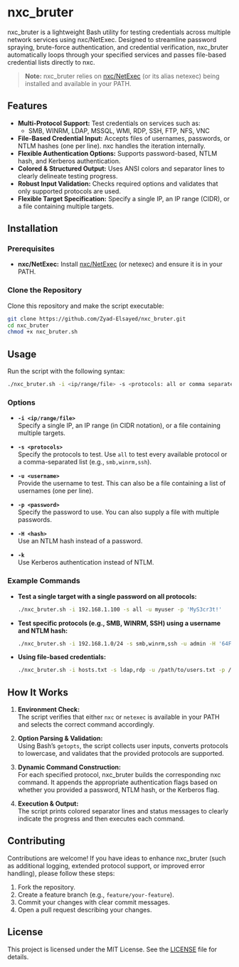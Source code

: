 # nxc_bruter
nxc_bruter is a lightweight Bash utility for testing credentials across multiple network services using nxc/NetExec. Designed to streamline password spraying, brute-force authentication, and credential verification, nxc_bruter automatically loops through your specified services and passes file-based credential lists directly to nxc.

> **Note:** nxc_bruter relies on [nxc/NetExec](https://github.com/Pennyw0rth/NetExec) (or its alias netexec) being installed and available in your PATH.

## Features

- **Multi-Protocol Support:** Test credentials on services such as:
  - SMB, WINRM, LDAP, MSSQL, WMI, RDP, SSH, FTP, NFS, VNC
- **File-Based Credential Input:** Accepts files of usernames, passwords, or NTLM hashes (one per line). nxc handles the iteration internally.
- **Flexible Authentication Options:** Supports password-based, NTLM hash, and Kerberos authentication.
- **Colored & Structured Output:** Uses ANSI colors and separator lines to clearly delineate testing progress.
- **Robust Input Validation:** Checks required options and validates that only supported protocols are used.
- **Flexible Target Specification:** Specify a single IP, an IP range (CIDR), or a file containing multiple targets.

## Installation

### Prerequisites

- **nxc/NetExec:** Install [nxc/NetExec](https://github.com/Pennyw0rth/NetExec) (or netexec) and ensure it is in your PATH.  


### Clone the Repository

Clone this repository and make the script executable:
```bash
git clone https://github.com/Zyad-Elsayed/nxc_bruter.git
cd nxc_bruter
chmod +x nxc_bruter.sh
```

## Usage

Run the script with the following syntax:
```bash
./nxc_bruter.sh -i <ip/range/file> -s <protocols: all or comma separated list> -u <username> [-p <password> | -H <hash>]  [-k]
```

### Options

- **`-i <ip/range/file>`**  
  Specify a single IP, an IP range (in CIDR notation), or a file containing multiple targets.
  
- **`-s <protocols>`**  
  Specify the protocols to test. Use `all` to test every available protocol or a comma-separated list (e.g., `smb,winrm,ssh`).

- **`-u <username>`**  
  Provide the username to test. This can also be a file containing a list of usernames (one per line).

- **`-p <password>`**  
  Specify the password to use. You can also supply a file with multiple passwords.

- **`-H <hash>`**  
  Use an NTLM hash instead of a password.

- **`-k`**  
  Use Kerberos authentication instead of NTLM.

### Example Commands

- **Test a single target with a single password on all protocols:**
  ```bash
  ./nxc_bruter.sh -i 192.168.1.100 -s all -u myuser -p 'MyS3cr3t!'
  ```

- **Test specific protocols (e.g., SMB, WINRM, SSH) using a username and NTLM hash:**
  ```bash
  ./nxc_bruter.sh -i 192.168.1.0/24 -s smb,winrm,ssh -u admin -H '64FBAE31CC352FC26AF97CBDEF151E03'
  ```

- **Using file-based credentials:**
  ```bash
  ./nxc_bruter.sh -i hosts.txt -s ldap,rdp -u /path/to/users.txt -p /path/to/passwords.txt
  ```

## How It Works

1. **Environment Check:**  
   The script verifies that either `nxc` or `netexec` is available in your PATH and selects the correct command accordingly.

2. **Option Parsing & Validation:**  
   Using Bash’s `getopts`, the script collects user inputs, converts protocols to lowercase, and validates that the provided protocols are supported.

3. **Dynamic Command Construction:**  
   For each specified protocol, nxc_bruter builds the corresponding nxc command. It appends the appropriate authentication flags based on whether you provided a password, NTLM hash, or the Kerberos flag.

4. **Execution & Output:**  
   The script prints colored separator lines and status messages to clearly indicate the progress and then executes each command.

## Contributing

Contributions are welcome! If you have ideas to enhance nxc_bruter (such as additional logging, extended protocol support, or improved error handling), please follow these steps:
1. Fork the repository.
2. Create a feature branch (e.g., `feature/your-feature`).
3. Commit your changes with clear commit messages.
4. Open a pull request describing your changes.

## License

This project is licensed under the MIT License. See the [LICENSE](LICENSE) file for details.

